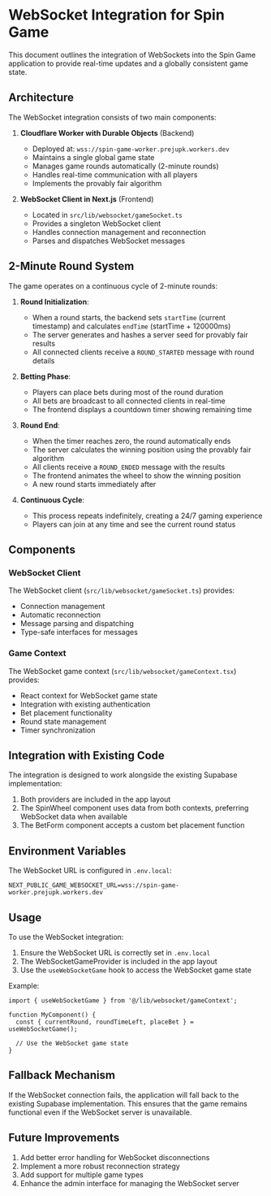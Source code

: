 # WebSocket Integration for Spin Game

This document outlines the integration of WebSockets into the Spin Game application to provide real-time updates and a globally consistent game state.

## Architecture

The WebSocket integration consists of two main components:

1. **Cloudflare Worker with Durable Objects** (Backend)
   - Deployed at: `wss://spin-game-worker.prejupk.workers.dev`
   - Maintains a single global game state
   - Manages game rounds automatically (2-minute rounds)
   - Handles real-time communication with all players
   - Implements the provably fair algorithm

2. **WebSocket Client in Next.js** (Frontend)
   - Located in `src/lib/websocket/gameSocket.ts`
   - Provides a singleton WebSocket client
   - Handles connection management and reconnection
   - Parses and dispatches WebSocket messages

## 2-Minute Round System

The game operates on a continuous cycle of 2-minute rounds:

1. **Round Initialization**:
   - When a round starts, the backend sets `startTime` (current timestamp) and calculates `endTime` (startTime + 120000ms)
   - The server generates and hashes a server seed for provably fair results
   - All connected clients receive a `ROUND_STARTED` message with round details

2. **Betting Phase**:
   - Players can place bets during most of the round duration
   - All bets are broadcast to all connected clients in real-time
   - The frontend displays a countdown timer showing remaining time

3. **Round End**:
   - When the timer reaches zero, the round automatically ends
   - The server calculates the winning position using the provably fair algorithm
   - All clients receive a `ROUND_ENDED` message with the results
   - The frontend animates the wheel to show the winning position
   - A new round starts immediately after

4. **Continuous Cycle**:
   - This process repeats indefinitely, creating a 24/7 gaming experience
   - Players can join at any time and see the current round status

## Components

### WebSocket Client

The WebSocket client (`src/lib/websocket/gameSocket.ts`) provides:
- Connection management
- Automatic reconnection
- Message parsing and dispatching
- Type-safe interfaces for messages

### Game Context

The WebSocket game context (`src/lib/websocket/gameContext.tsx`) provides:
- React context for WebSocket game state
- Integration with existing authentication
- Bet placement functionality
- Round state management
- Timer synchronization

## Integration with Existing Code

The integration is designed to work alongside the existing Supabase implementation:

1. Both providers are included in the app layout
2. The SpinWheel component uses data from both contexts, preferring WebSocket data when available
3. The BetForm component accepts a custom bet placement function

## Environment Variables

The WebSocket URL is configured in `.env.local`:

```
NEXT_PUBLIC_GAME_WEBSOCKET_URL=wss://spin-game-worker.prejupk.workers.dev
```

## Usage

To use the WebSocket integration:

1. Ensure the WebSocket URL is correctly set in `.env.local`
2. The WebSocketGameProvider is included in the app layout
3. Use the `useWebSocketGame` hook to access the WebSocket game state

Example:

```tsx
import { useWebSocketGame } from '@/lib/websocket/gameContext';

function MyComponent() {
  const { currentRound, roundTimeLeft, placeBet } = useWebSocketGame();
  
  // Use the WebSocket game state
}
```

## Fallback Mechanism

If the WebSocket connection fails, the application will fall back to the existing Supabase implementation. This ensures that the game remains functional even if the WebSocket server is unavailable.

## Future Improvements

1. Add better error handling for WebSocket disconnections
2. Implement a more robust reconnection strategy
3. Add support for multiple game types
4. Enhance the admin interface for managing the WebSocket server 